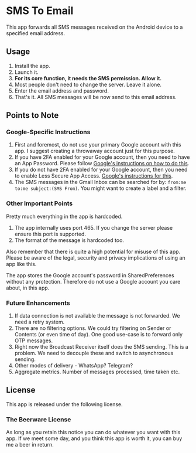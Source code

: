 # SMS To Email

This app forwards all SMS messages received on the Android device to a specified email address.

## Usage

1. Install the app.
2. Launch it.
3. **For its core function, it needs the SMS permission. Allow it.**
4. Most people don't need to change the server. Leave it alone.
5. Enter the email address and password.
6. That's it. All SMS messages will be now send to this email address.

## Points to Note

### Google-Specific Instructions

1. First and foremost, do not use your primary Google account with this app. I suggest creating a throwaway account just for this purpose.
2. If you have 2FA enabled for your Google account, then you need to have an App Password. Please follow [Google's instructions on how to do this](https://support.google.com/accounts/answer/185833).
3. If you do not have 2FA enabled for your Google account, then you need to enable Less Secure App Access. [Google's instructions for this](https://support.google.com/accounts/answer/6010255).
4. The SMS messages in the Gmail Inbox can be searched for by: `from:me to:me subject:(SMS From)`. You might want to create a label and a filter.

### Other Important Points

Pretty much everything in the app is hardcoded.

1. The app internally uses port 465. If you change the server please ensure this port is supported.
2. The format of the message is hardcoded too.

Also remember that there is quite a high potential for misuse of this app. Please be aware of the legal, security and privacy implications of using an app like this.

The app stores the Google account's password in SharedPreferences without any protection. Therefore do not use a Google account you care about, in this app.

### Future Enhancements

1. If data connection is not available the message is not forwarded. We need a retry system.
2. There are no filtering options. We could try filtering on Sender or Contents (or even time of day). One good use-case is to forward only OTP messages.
3. Right now the Broadcast Receiver itself does the SMS sending. This is a problem. We need to decouple these and switch to asynchronous sending.
4. Other modes of delivery - WhatsApp? Telegram?
5. Aggregate metrics. Number of messages processed, time taken etc.

## License

This app is released under the following license.

### The Beerware License

As long as you retain this notice you can do whatever you want with this app. If we meet some day, and you think
this app is worth it, you can buy me a beer in return.
